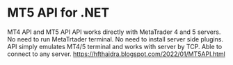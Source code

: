 #  MT5 API for .NET
MT4 API and MT5 API
API works directly with MetaTrader 4 and 5 servers.
No need to run MetaTrtader terminal. No need to install server side plugins. API simply emulates MT4/5 terminal and works with server by TCP. Able to connect to any server.
https://hfthaidra.blogspot.com/2022/01/MT5API.html
